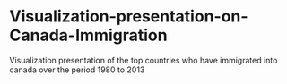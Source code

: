 # Visualization-presentation-on-Canada-Immigration
Visualization presentation of the top countries who have immigrated into canada over the period 1980 to 2013
